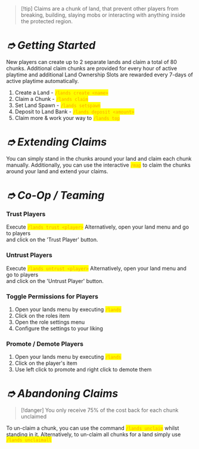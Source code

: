 > [!tip] Claims are a chunk of land, that prevent other players from breaking, building, slaying mobs or interacting with anything inside the protected region.

# _➮ Getting Started_

New players can create up to 2 separate lands and claim a total of 80 chunks. Additional claim chunks are provided for every hour of active playtime and additional Land Ownership Slots are rewarded every 7-days of active playtime automatically.

1. Create a Land - <mark style="color:orange;">`/lands create <name>`</mark>
2. Claim a Chunk - <mark style="color:orange;">`/lands claim`</mark>
3. Set Land Spawn - <mark style="color:orange;">`/lands setspawn`</mark>
4. Deposit to Land Bank - <mark style="color:orange;">`/lands deposit <amount>`</mark>&#x20;
5. Claim more & work your way to <mark style="color:orange;">`/lands top`</mark>

# _➮ Extending Claims_

You can simply stand in the chunks around your land and claim each chunk manually. Additionally, you can use the interactive <mark style="color:orange;">`/map`</mark> to claim the chunks around your land and extend your claims.

# _➮ Co-Op / Teaming_

### Trust Players

Execute <mark style="color:orange;">`/lands trust <player>`</mark> Alternatively, open your land menu and go to players\
and click on the 'Trust Player' button.

### Untrust Players

Execute <mark style="color:orange;">`/lands untrust <player>`</mark> Alternatively, open your land menu and go to players\
and click on the 'Untrust Player' button.

### Toggle Permissions for Players

1. Open your lands menu by executing <mark style="color:orange;">`/lands`</mark>
2. Click on the roles item
3. Open the role settings menu
4. Configure the settings to your liking

### Promote / Demote Players

1. Open your lands menu by executing <mark style="color:orange;">`/lands`</mark>
2. Click on the player's item
3. Use left click to promote and right click to demote them

# _➮ Abandoning Claims_

> [!danger] You only receive 75% of the cost back for each chunk unclaimed

To un-claim a chunk, you can use the command <mark style="color:orange;">`/lands unclaim`</mark> whilst standing in it. Alternatively, to un-claim all chunks for a land simply use <mark style="color:orange;">`/lands unclaimall`</mark>
